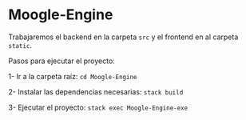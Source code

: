 # Moogle-Engine

Trabajaremos el backend en la carpeta `src` y el frontend en al carpeta `static`.

Pasos para ejecutar el proyecto: 

1- Ir a la carpeta raíz: `cd Moogle-Engine`

2- Instalar las dependencias necesarias: `stack build`

3- Ejecutar el proyecto: `stack exec Moogle-Engine-exe`